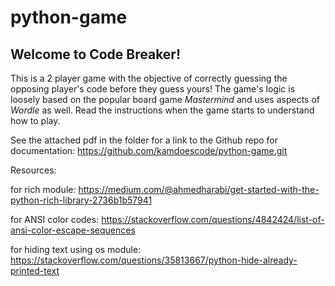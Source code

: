 # python-game

## Welcome to Code Breaker!

This is a 2 player game with the objective of correctly guessing the opposing player's code before they guess yours!  The game's logic is loosely based on the popular board game *Mastermind* and uses aspects of *Wordle* as well.  Read the instructions when the game starts to understand how to play.  


See the attached pdf in the folder for a link to the Github repo for documentation:
https://github.com/kamdoescode/python-game.git



Resources:

for rich module:
https://medium.com/@ahmedharabi/get-started-with-the-python-rich-library-2736b1b57941


for ANSI color codes:
https://stackoverflow.com/questions/4842424/list-of-ansi-color-escape-sequences

for hiding text using os module:
https://stackoverflow.com/questions/35813667/python-hide-already-printed-text
